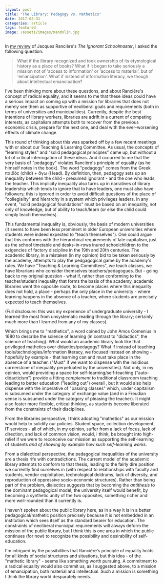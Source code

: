 ```yaml
---
layout: post
title: "The Library: Pedagogy vs. Mathetics"
date: 2017-08-31
categories: article
tags: featured
image: /assets/images/mandolin.jpg
---
```


In [my
review](https://redlibrarian.github.io/article/2017/05/17/ranciere-ignorant-schoolmaster.html) of Jacques Ranci&egrave;re's *The Ignorant Schoolmaster*, I asked the following question:

>What if the library recognized and took ownership of its etymological
>history as a place of books? What if it began to take seriously a
>mission not of 'access to information' or 'access to material', but of
>'emancipation'. Whaf if instead of information literacy, we though
>about intellectual emancipation?

I've been thinking more about these questions, and about
Ranci&egrave;re's concept of radical equality, and it seems to me that
these ideas could have a serious impact on coming up with a mission for
libraries that does not merely see them as supportive of neoliberal
goals and requirements (both in terms of universities and
municipalities). Currently, despite the best intentions of library
workers, libraries are adrift in a current of competing interests, as
capitalism attempts both to recover from the previous economic crisis,
prepare for the next one, and deal with the ever-worsening effects of
climate change.

This round of thinking about this was sparked off by a few recent
meetings with or about our Teaching & Learning Committee. As usual, the
concepts of "learning styles" and "solid pedagogical principles" came
up, but without a lot of critical interrogation of these ideas. And it
occurred to me that the very basis of "pedagogy" violates
Ranci&egrave;re's principle of equality (as he himself notes in the
book). The word "pedagogy" comes from the Greek παιδός (child) + ἄγω (I
lead). By definition, then, pedagogy sets up an inequality between the
child - presumed ignorant - and the one who leads, the teacher. This
implicity inequality also turns up in narratives of library leadership
which tends to ignore that to have leaders, one must also have
followers; this is ignored in order to avoid difficult questions of the
place of "collegiality" and hierarchy in a system which privileges
leaders. In any event, "solid pedagogical foundations" must be based on
an inequality, not only of knowledge, but of ability to teach/learn (or else
the child could simply teach themselves).

This fundamental inequality is, obviously, the basis of modern
universities (it seems to have been less prominent in older European
universities where students were indeed expected to "teach themselves").
One could argue that this conforms with the hierarchical requirements of
late capitalism, just as the school timetable and desks-in-rows inured
schoolchildren to the exigencies of factory discipline in the 19th and
20th centuries. The academic library, in a mistaken (in my opinion) bid to be
taken seriously by the academy, attempts to play the pedgagogical game
by the academy's rules. We have "Teaching & Learning Committees", we
teach classes, we have librarians who consider themselves
teachers/pedagogues. But - going back to my original question - what if,
rather than conforming to the teacher/student inequality that forms the
basis of the academy, academic libraries went the opposite route, to
become places where this inequality does not hold, a place -
perhaps the only place in the university - where learning happens in the
absence of a teacher, where students are precisely expected to teach
themselves.

(Full disclosure: this was my experience of undergraduate university - I
learned the most from unsystematic reading through the library;
certainly much more than I learned from any of my classes).

Which brings me to "mathetics", a word coined by John Amos Comenius in
1680 to describe the science of learning (in contrast to "didactics",
the science of teaching). What would an academic library look like that
privileged mathetics over didactics/pedagogy? What if instead of
teaching tools/technologies/information literacy, we focused instead on
showing - hopefully by example - that learning can and must take place
in the absence of a teacher. ("Must" if we want to dispense with the
insidious cornerstone of inequality perpetuated by the universities).
Not only, in my opinion, would providing a space for
self-learning/self-teaching ("auto-didacticism") provide a fitting
*complement* to traditional classroom teaching leading to better
education ("leading out") overall , but it would also help dispense with
the imperative of "passing classes" which, under capitalism is subsumed
under the category of exchange value (and in a Freudian sense is
subsumed under the category of pleasing the teacher). It might also
foster more flexible, critical thinking, as students become liberated
from the constraints of their disciplines.

From the libraries perspective, I think adopting "mathetics" as our
mission would help to solidify our policies. Student space, collection
development, IT services - all of which, in my opinion, suffer from a
lack of focus, lack of direction, and lack of common vision, would, I
think, be brought into high-relief if we were to reconceive our mission
as supporting the self-learning of students *and of showing by example
how such self-learning works*.

From a dialectical perspective, the pedagogical inequalities of the
university are a thesis rife with contradictions. The current model of
the academic library attempts to conform to that thesis, leading to the
fairly dire position we currently find ourselves in (with respect to
relationships with faculty and students, vendor exploitation,
technological doldrums, lack of diversity, and reproduction of
oppressive socio-economic structures). Rather than being part of the
problem, dialectics suggests that by becoming the *antithesis* to the
dominant pedagogical model, the university itself would benefit, by
becoming a synthetic unity of the two opposites, something richer and
more well-rounded than it currently is.

I haven't spoken about the public library here, as in a way it is in a
better pedagogical/mathetic position precisely because it is not
embedded in an institution which sees itself as the standard bearer for
education. The constraints of neoliberal municipal requirements will
always deform the mission of the public library, but I think this is one
area in which the public continues (for now) to recognize the
possibility and desirability of self-education.

I'm intrigued by the possibilities that Ranci&egrave;re's principle of
equality holds for all kinds of social structures and situations, but
this idea - of the "mathetic library" - seems like something worth
pursuing. A commitment to a radical equality would also commit us, as I
suggested above, to a mission of emancipation, both material and
intellectual. Such a mission is something I think the library world
desparately needs.
